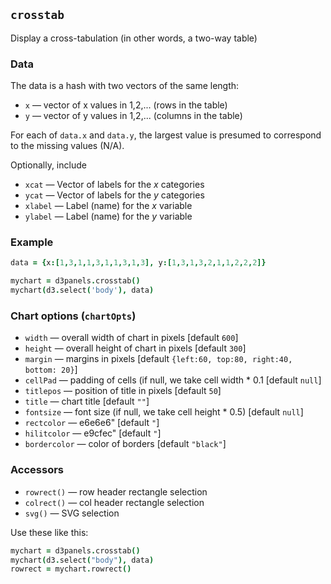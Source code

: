 ## `crosstab`

Display a cross-tabulation (in other words, a two-way table)

### Data

The data is a hash with two vectors of the same length:
- `x` &mdash; vector of x values in 1,2,... (rows in the table)
- `y` &mdash; vector of y values in 1,2,... (columns in the table)

For each of `data.x` and `data.y`, the largest value is presumed to
correspond to the missing values (N/A).

Optionally, include
- `xcat` &mdash; Vector of labels for the _x_ categories
- `ycat` &mdash; Vector of labels for the _y_ categories
- `xlabel` &mdash; Label (name) for the _x_ variable
- `ylabel` &mdash; Label (name) for the _y_ variable

### Example

```coffeescript
data = {x:[1,3,1,1,3,1,1,3,1,3], y:[1,3,1,3,2,1,1,2,2,2]}

mychart = d3panels.crosstab()
mychart(d3.select('body'), data)
```

### Chart options (`chartOpts`)

- `width` &mdash; overall width of chart in pixels \[default `600`\]
- `height` &mdash; overall height of chart in pixels \[default `300`\]
- `margin` &mdash; margins in pixels \[default `{left:60, top:80, right:40, bottom: 20}`\]
- `cellPad` &mdash; padding of cells (if null, we take cell width * 0.1 \[default `null`\]
- `titlepos` &mdash; position of title in pixels \[default `50`\]
- `title` &mdash; chart title \[default `""`\]
- `fontsize` &mdash; font size (if null, we take cell height * 0.5) \[default `null`\]
- `rectcolor` &mdash; e6e6e6" \[default `"`\]
- `hilitcolor` &mdash; e9cfec" \[default `"`\]
- `bordercolor` &mdash; color of borders \[default `"black"`\]


### Accessors

- `rowrect()` &mdash; row header rectangle selection
- `colrect()` &mdash; col header rectangle selection
- `svg()` &mdash; SVG selection

Use these like this:

```coffeescript
mychart = d3panels.crosstab()
mychart(d3.select("body"), data)
rowrect = mychart.rowrect()
```

